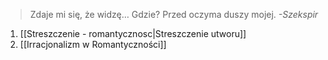 >Zdaje mi się, że widzę… Gdzie?
Przed oczyma duszy mojej.
*-Szekspir*

1. [[Streszczenie - romantycznosc|Streszczenie utworu]]
2. [[Irracjonalizm w Romantyczności]]